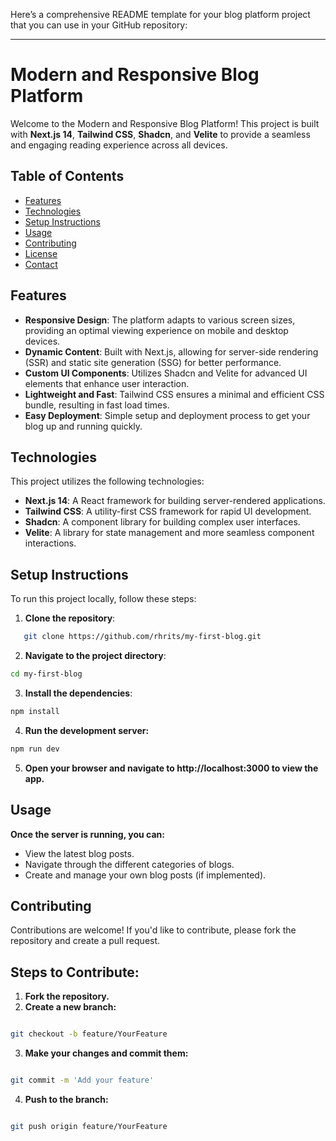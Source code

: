 Here’s a comprehensive README template for your blog platform project that you can use in your GitHub repository:

---

# Modern and Responsive Blog Platform

Welcome to the Modern and Responsive Blog Platform! This project is built with **Next.js 14**, **Tailwind CSS**, **Shadcn**, and **Velite** to provide a seamless and engaging reading experience across all devices. 

## Table of Contents

- [Features](#features)
- [Technologies](#technologies)
- [Setup Instructions](#setup-instructions)
- [Usage](#usage)
- [Contributing](#contributing)
- [License](#license)
- [Contact](#contact)

## Features

- **Responsive Design**: The platform adapts to various screen sizes, providing an optimal viewing experience on mobile and desktop devices.
- **Dynamic Content**: Built with Next.js, allowing for server-side rendering (SSR) and static site generation (SSG) for better performance.
- **Custom UI Components**: Utilizes Shadcn and Velite for advanced UI elements that enhance user interaction.
- **Lightweight and Fast**: Tailwind CSS ensures a minimal and efficient CSS bundle, resulting in fast load times.
- **Easy Deployment**: Simple setup and deployment process to get your blog up and running quickly.

## Technologies

This project utilizes the following technologies:

- **Next.js 14**: A React framework for building server-rendered applications.
- **Tailwind CSS**: A utility-first CSS framework for rapid UI development.
- **Shadcn**: A component library for building complex user interfaces.
- **Velite**: A library for state management and more seamless component interactions.

## Setup Instructions

To run this project locally, follow these steps:

1. **Clone the repository**:
```bash
   git clone https://github.com/rhrits/my-first-blog.git
``` 

2. **Navigate to the project directory**:
```bash
cd my-first-blog
```
3. **Install the dependencies**:
```bash
npm install
```
4. **Run the development server:**
```bash
npm run dev
```
5. **Open your browser and navigate to http://localhost:3000 to view the app.**

## Usage

**Once the server is running, you can:**

- View the latest blog posts.
- Navigate through the different categories of blogs.
- Create and manage your own blog posts (if implemented).

## Contributing

Contributions are welcome! If you'd like to contribute, please fork the repository and create a pull request.

## Steps to Contribute:

1. **Fork the repository.**
2. **Create a new branch:**

```bash

git checkout -b feature/YourFeature
```

3. **Make your changes and commit them:**

```bash

git commit -m 'Add your feature'
```

4. **Push to the branch:**
```bash

git push origin feature/YourFeature
```
